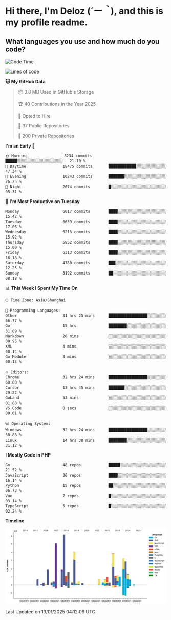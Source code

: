# **Hi there, I'm Deloz (*´ー｀*), and this is my profile readme.**

## **What languages you use and how much do you code?**

<!--START_SECTION:waka-->
![Code Time](http://img.shields.io/badge/Code%20Time-5%2C484%20hrs%2030%20mins-blue)

![Lines of code](https://img.shields.io/badge/From%20Hello%20World%20I%27ve%20Written-42.4%20million%20lines%20of%20code-blue)

**🐱 My GitHub Data** 

> 📦 3.8 MB Used in GitHub's Storage 
 > 
> 🏆 40 Contributions in the Year 2025
 > 
> 💼 Opted to Hire
 > 
> 📜 37 Public Repositories 
 > 
> 🔑 200 Private Repositories 
 > 
**I'm an Early 🐤** 

```text
🌞 Morning                8234 commits        █████░░░░░░░░░░░░░░░░░░░░   21.10 % 
🌆 Daytime                18475 commits       ████████████░░░░░░░░░░░░░   47.34 % 
🌃 Evening                10243 commits       ███████░░░░░░░░░░░░░░░░░░   26.25 % 
🌙 Night                  2074 commits        █░░░░░░░░░░░░░░░░░░░░░░░░   05.31 % 
```
📅 **I'm Most Productive on Tuesday** 

```text
Monday                   6017 commits        ████░░░░░░░░░░░░░░░░░░░░░   15.42 % 
Tuesday                  6659 commits        ████░░░░░░░░░░░░░░░░░░░░░   17.06 % 
Wednesday                6213 commits        ████░░░░░░░░░░░░░░░░░░░░░   15.92 % 
Thursday                 5852 commits        ████░░░░░░░░░░░░░░░░░░░░░   15.00 % 
Friday                   6313 commits        ████░░░░░░░░░░░░░░░░░░░░░   16.18 % 
Saturday                 4780 commits        ███░░░░░░░░░░░░░░░░░░░░░░   12.25 % 
Sunday                   3192 commits        ██░░░░░░░░░░░░░░░░░░░░░░░   08.18 % 
```


📊 **This Week I Spent My Time On** 

```text
🕑︎ Time Zone: Asia/Shanghai

💬 Programming Languages: 
Other                    31 hrs 25 mins      █████████████████░░░░░░░░   66.77 % 
Go                       15 hrs              ████████░░░░░░░░░░░░░░░░░   31.89 % 
Markdown                 26 mins             ░░░░░░░░░░░░░░░░░░░░░░░░░   00.95 % 
XML                      4 mins              ░░░░░░░░░░░░░░░░░░░░░░░░░   00.14 % 
Go Module                3 mins              ░░░░░░░░░░░░░░░░░░░░░░░░░   00.13 % 

🔥 Editors: 
Chrome                   32 hrs 24 mins      █████████████████░░░░░░░░   68.88 % 
Cursor                   13 hrs 45 mins      ███████░░░░░░░░░░░░░░░░░░   29.22 % 
GoLand                   53 mins             ░░░░░░░░░░░░░░░░░░░░░░░░░   01.88 % 
VS Code                  0 secs              ░░░░░░░░░░░░░░░░░░░░░░░░░   00.01 % 

💻 Operating System: 
Windows                  32 hrs 24 mins      █████████████████░░░░░░░░   68.88 % 
Linux                    14 hrs 38 mins      ████████░░░░░░░░░░░░░░░░░   31.12 % 
```

**I Mostly Code in PHP** 

```text
Go                       48 repos            █████░░░░░░░░░░░░░░░░░░░░   21.52 % 
JavaScript               36 repos            ████░░░░░░░░░░░░░░░░░░░░░   16.14 % 
Python                   15 repos            ██░░░░░░░░░░░░░░░░░░░░░░░   06.73 % 
Vue                      7 repos             █░░░░░░░░░░░░░░░░░░░░░░░░   03.14 % 
TypeScript               5 repos             █░░░░░░░░░░░░░░░░░░░░░░░░   02.24 % 
```



**Timeline**

![Lines of Code chart](https://raw.githubusercontent.com/deloz/deloz/main/assets/bar_graph.png)


 Last Updated on 13/01/2025 04:12:09 UTC
<!--END_SECTION:waka-->
